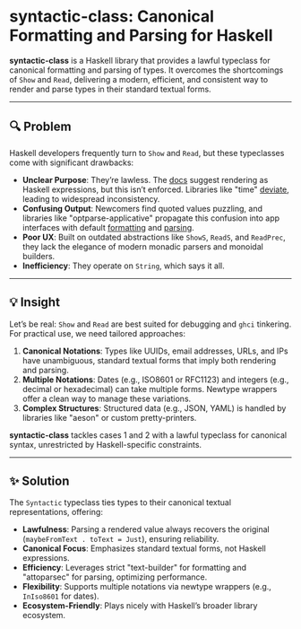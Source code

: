 # syntactic-class: Canonical Formatting and Parsing for Haskell

**syntactic-class** is a Haskell library that provides a lawful typeclass for canonical formatting and parsing of types. It overcomes the shortcomings of `Show` and `Read`, delivering a modern, efficient, and consistent way to render and parse types in their standard textual forms.

---

## 🔍 Problem

Haskell developers frequently turn to `Show` and `Read`, but these typeclasses come with significant drawbacks:

- **Unclear Purpose**: They’re lawless. The [docs](https://hackage.haskell.org/package/base-4.21.0.0/docs/Prelude.html#t:Show) suggest rendering as Haskell expressions, but this isn’t enforced. Libraries like "time" [deviate](https://github.com/haskell/time/issues/271), leading to widespread inconsistency.
- **Confusing Output**: Newcomers find quoted values puzzling, and libraries like "optparse-applicative" propagate this confusion into app interfaces with default [formatting](https://hackage.haskell.org/package/optparse-applicative-0.18.1.0/docs/Options-Applicative.html#v:showDefault) and [parsing](https://hackage.haskell.org/package/optparse-applicative-0.18.1.0/docs/Options-Applicative.html#v:auto).
- **Poor UX**: Built on outdated abstractions like `ShowS`, `ReadS`, and `ReadPrec`, they lack the elegance of modern monadic parsers and monoidal builders.
- **Inefficiency**: They operate on `String`, which says it all.

---

## 💡 Insight

Let’s be real: `Show` and `Read` are best suited for debugging and `ghci` tinkering. For practical use, we need tailored approaches:

1. **Canonical Notations**: Types like UUIDs, email addresses, URLs, and IPs have unambiguous, standard textual forms that imply both rendering and parsing.
2. **Multiple Notations**: Dates (e.g., ISO8601 or RFC1123) and integers (e.g., decimal or hexadecimal) can take multiple forms. Newtype wrappers offer a clean way to manage these variations.
3. **Complex Structures**: Structured data (e.g., JSON, YAML) is handled by libraries like "aeson" or custom pretty-printers.

**syntactic-class** tackles cases 1 and 2 with a lawful typeclass for canonical syntax, unrestricted by Haskell-specific constraints.

---

## ✨ Solution

The `Syntactic` typeclass ties types to their canonical textual representations, offering:

- **Lawfulness**: Parsing a rendered value always recovers the original (`maybeFromText . toText = Just`), ensuring reliability.
- **Canonical Focus**: Emphasizes standard textual forms, not Haskell expressions.
- **Efficiency**: Leverages strict "text-builder" for formatting and "attoparsec" for parsing, optimizing performance.
- **Flexibility**: Supports multiple notations via newtype wrappers (e.g., `InIso8601` for dates).
- **Ecosystem-Friendly**: Plays nicely with Haskell’s broader library ecosystem.
